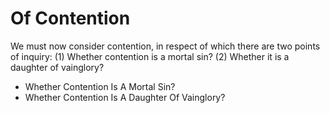 # Of Contention

We must now consider contention, in respect of which there are two points of inquiry:
(1) Whether contention is a mortal sin?
(2) Whether it is a daughter of vainglory?

* Whether Contention Is A Mortal Sin?
* Whether Contention Is A Daughter Of Vainglory?